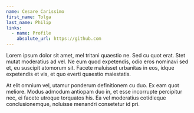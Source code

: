 ```yaml
---
name: Cesare Carissimo
first_name: Tolga
last_name: Philip
links:
  - name: Profile
    absolute_url: https://github.com
---
```


Lorem ipsum dolor sit amet, mel tritani quaestio ne. Sed cu quot erat. Stet mutat moderatius ad vel. Ne eum quod expetendis, odio eros nominavi sed et, eu suscipit atomorum sit. Facete maluisset urbanitas in eos, idque expetendis et vis, et quo everti quaestio maiestatis.

At elit omnium vel, utamur ponderum definitionem cu duo. Ex eam quot meliore. Modus admodum antiopam duo in, et esse incorrupte percipitur nec, ei facete utroque torquatos his. Ea vel moderatius cotidieque conclusionemque, noluisse menandri consetetur id pri.